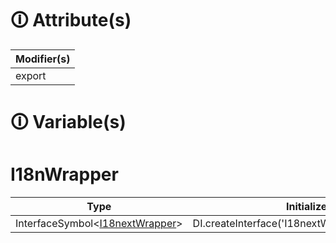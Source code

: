 # &#128712; Attribute(s)

| Modifier(s)                            |
|----------------------------------------|
| export |

# &#128712; Variable(s)

# I18nWrapper

| Type                        | Initializer                       |
|-----------------------------|-----------------------------------|
| InterfaceSymbol&lt;[I18nextWrapper](https://hamedfathi.gitbook.io/aurelia-2-doc-api/i18n/class/i18next-wrapper/i18nextwrapper)&gt; | DI.createInterface<I18nextWrapper>('I18nextWrapper').noDefault() |